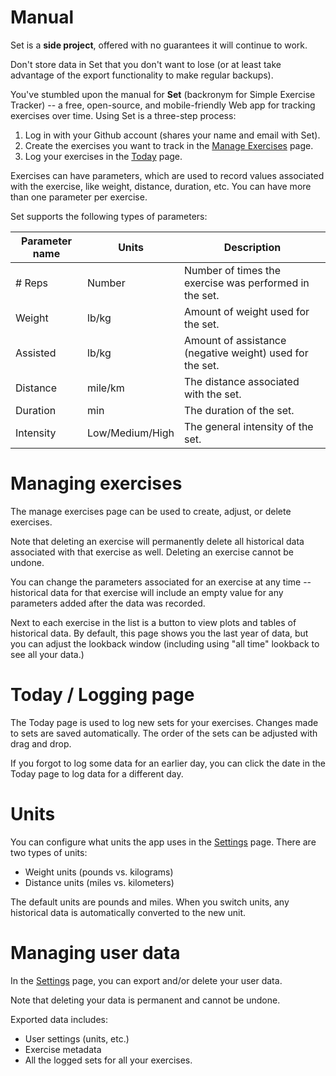 # Manual

<div class="notification is-warning is-light">

Set is a **side project**, offered with no guarantees it will continue to work.

Don't store data in Set that you don't want to lose (or at least take advantage of the export functionality to make regular backups).

</div>

You've stumbled upon the manual for **Set** (backronym for Simple Exercise Tracker) -- a free, open-source, and mobile-friendly Web app for tracking exercises over time. Using Set is a three-step process:

1. Log in with your Github account (shares your name and email with Set).
2. Create the exercises you want to track in the [Manage Exercises](/exercises) page.
3. Log your exercises in the [Today](/today) page.

Exercises can have parameters, which are used to record values associated with the exercise, like weight, distance, duration, etc. You can have more than one parameter per exercise.

Set supports the following types of parameters:

| Parameter name                           | Units           | Description                                              |
| ---------------------------------------- | --------------- | -------------------------------------------------------- |
| # Reps                                   | Number          | Number of times the exercise was performed in the set.   |
| <i class="ti ti-weight"></i> Weight      | lb/kg           | Amount of weight used for the set.                       |
| <i class="ti ti-lifebuoy"></i> Assisted  | lb/kg           | Amount of assistance (negative weight) used for the set. |
| <i class="ti ti-ruler-3"></i> Distance   | mile/km         | The distance associated with the set.                    |
| <i class="ti ti-clock"></i> Duration     | min             | The duration of the set.                                 |
| <i class="ti ti-activity"></i> Intensity | Low/Medium/High | The general intensity of the set.                        |

# Managing exercises

The manage exercises page can be used to create, adjust, or delete exercises.

<div class="notification is-danger is-light">

Note that deleting an exercise will permanently delete all historical data associated with that exercise as well. Deleting an exercise cannot be undone.

</div>

You can change the parameters associated for an exercise at any time -- historical data for that exercise will include an empty value for any parameters added after the data was recorded.

Next to each exercise in the list is a button to view plots and tables of historical data. By default, this page shows you the last year of data, but you can adjust the lookback window (including using "all time" lookback to see all your data.)

# Today / Logging page

The Today page is used to log new sets for your exercises. Changes made to sets are saved automatically. The order of the sets can be adjusted with drag and drop.

If you forgot to log some data for an earlier day, you can click the date in the Today page to log data for a different day.

# Units

You can configure what units the app uses in the [Settings](/settings) page. There are two types of units:

- Weight units (pounds vs. kilograms)
- Distance units (miles vs. kilometers)

The default units are pounds and miles. When you switch units, any historical data is automatically converted to the new unit.

# Managing user data

In the [Settings](/settings) page, you can export and/or delete your user data.

<div class="notification is-danger is-light">

Note that deleting your data is permanent and cannot be undone.

</div>

Exported data includes:

- User settings (units, etc.)
- Exercise metadata
- All the logged sets for all your exercises.
